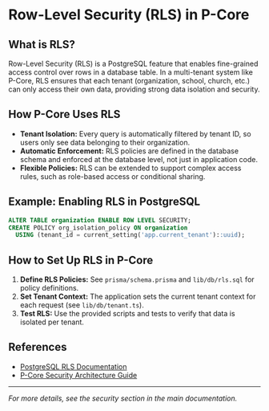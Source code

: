 # Row-Level Security (RLS) in P-Core

## What is RLS?
Row-Level Security (RLS) is a PostgreSQL feature that enables fine-grained access control over rows in a database table. In a multi-tenant system like P-Core, RLS ensures that each tenant (organization, school, church, etc.) can only access their own data, providing strong data isolation and security.

## How P-Core Uses RLS
- **Tenant Isolation:** Every query is automatically filtered by tenant ID, so users only see data belonging to their organization.
- **Automatic Enforcement:** RLS policies are defined in the database schema and enforced at the database level, not just in application code.
- **Flexible Policies:** RLS can be extended to support complex access rules, such as role-based access or conditional sharing.

## Example: Enabling RLS in PostgreSQL
```sql
ALTER TABLE organization ENABLE ROW LEVEL SECURITY;
CREATE POLICY org_isolation_policy ON organization
  USING (tenant_id = current_setting('app.current_tenant')::uuid);
```

## How to Set Up RLS in P-Core
1. **Define RLS Policies:** See `prisma/schema.prisma` and `lib/db/rls.sql` for policy definitions.
2. **Set Tenant Context:** The application sets the current tenant context for each request (see `lib/db/tenant.ts`).
3. **Test RLS:** Use the provided scripts and tests to verify that data is isolated per tenant.

## References
- [PostgreSQL RLS Documentation](https://www.postgresql.org/docs/current/ddl-rowsecurity.html)
- [P-Core Security Architecture Guide](./SECURITY_ARCHITECTURE.md)

---

*For more details, see the security section in the main documentation.*

